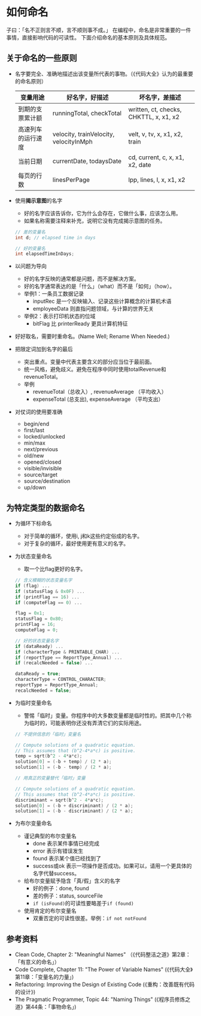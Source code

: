 # 如何命名

子曰：「名不正则言不顺，言不顺则事不成。」
在编程中，命名是非常重要的一件事情，直接影响代码的可读性。
下面介绍命名的基本原则及具体规范。

## 关于命名的一些原则

- 名字要完全、准确地描述出该变量所代表的事物。（《代码大全》认为的最重要的命名原则）

  | 变量用途 | 好名字，好描述 | 坏名字，差描述 |
  | -------- | -------------- | -------------- |
  | 到期的支票累计额 | runningTotal, checkTotal | written, ct, checks, CHKTTL, x, x1, x2 |
  | 高速列车的运行速度 | velocity, trainVelocity, velocityInMph | velt, v, tv, x, x1, x2, train |
  | 当前日期 | currentDate, todaysDate | cd, current, c, x, x1, x2, date |
  | 每页的行数 | linesPerPage | lpp, lines, l, x, x1, x2 |

- 使用**揭示意图**的名字
  - 好的名字应该告诉你，它为什么会存在，它做什么事，应该怎么用。
  - 如果名称需要注释来补充，说明它没有完成揭示意图的任务。

  ```cpp
  // 差的变量名
  int d; // elapsed time in days

  // 好的变量名
  int elapsedTimeInDays;
  ```

- 以问题为导向
  - 好的名字反映的通常都是问题，而不是解决方案。
  - 好的名字通常表达的是「什么」（what）而不是「如何」（how）。
  - 举例1：一条员工数据记录
    - inputRec 是一个反映输入、记录这些计算概念的计算机术语
    - employeeData 则直指问题领域，与计算的世界无关
  - 举例2：表示打印机状态的位域
    - bitFlag 比 printerReady 更具计算机特征

- 好好取名，需要时重命名。(Name Well; Rename When Needed.)

- 把限定词加到名字的最后
  - 突出重点。变量中代表主要含义的部分应当位于最前面。
  - 统一风格，避免歧义。避免在程序中同时使用totalRevenue和revenueTotal。
  - 举例
    - revenueTotal（总收入）, revenueAverage （平均收入）
    - expenseTotal (总支出), expenseAverage （平均支出）

- 对仗词的使用要准确
  - begin/end
  - first/last
  - locked/unlocked
  - min/max
  - next/previous
  - old/new
  - opened/closed
  - visible/invisible
  - source/target
  - source/destination
  - up/down

## 为特定类型的数据命名

- 为循环下标命名
  - 对于简单的循环，使用i, j和k这些约定俗成的名字。
  - 对于复杂的循环，最好使用更有意义的名字。

- 为状态变量命名
  - 取一个比flag更好的名字。

  ```cpp
  // 含义模糊的状态变量名字
  if (flag) ...
  if (statusFlag & 0x0F) ...
  if (printFlag == 16) ...
  if (computeFlag == 0) ...

  flag = 0x1;
  statusFlag = 0x80;
  printFlag = 16;
  computeFlag = 0;
  ```

  ```cpp
  // 好的状态变量名字
  if (dataReady) ...
  if (characterType & PRINTABLE_CHAR) ...
  if (reportType == ReportType_Annual) ...
  if (recalcNeeded = false) ...

  dataReady = true;
  characterType = CONTROL_CHARACTER;
  reportType = ReportType_Annual;
  recalcNeeded = false;
  ```

- 为临时变量命名
  - 警惕「临时」变量。你程序中的大多数变量都是临时性的。把其中几个称为临时的，可能表明你还没有弄清它们的实际用途。

  ```cpp
  // 不提供信息的「临时」变量名

  // Compute solutions of a quadratic equation.
  // This assumes that (b^2-4*a*c) is positive.
  temp = sqrt(b^2 - 4*a*c);
  solution[0] = (-b + temp) / (2 * a);
  solution[1] = (-b - temp) / (2 * a);
  ```

  ```cpp
  // 用真正的变量替代「临时」变量

  // Compute solutions of a quadratic equation.
  // This assumes that (b^2-4*a*c) is positive.
  discriminant = sqrt(b^2 - 4*a*c);
  solution[0] = (-b + discriminant) / (2 * a);
  solution[1] = (-b - discriminant) / (2 * a);
  ```

- 为布尔变量命名
  - 谨记典型的布尔变量名
    - done 表示某件事情已经完成
    - error 表示有错误发生
    - found 表示某个值已经找到了
    - success或ok 表示一项操作是否成功。如果可以，请用一个更具体的名字代替success。
  - 给布尔变量赋予隐含「真/假」含义的名字
    - 好的例子：done, found
    - 差的例子：status, sourceFile
    - `if (isFound)`的可读性要略差于`if (found)`
  - 使用肯定的布尔变量名
    - 双重否定的可读性很差。举例：`if not notFound`

## 参考资料

- Clean Code, Chapter 2: "Meaningful Names" （《代码整洁之道》第2章：「有意义的命名」）
- Code Complete, Chapter 11: "The Power of Variable Names" (《代码大全》第11章：「变量名的力量」)
- Refactoring: Improving the Design of Existing Code (《重构：改善既有代码的设计》)
- The Pragmatic Programmer, Topic 44: "Naming Things" (《程序员修炼之道》第44条：「事物命名」)
